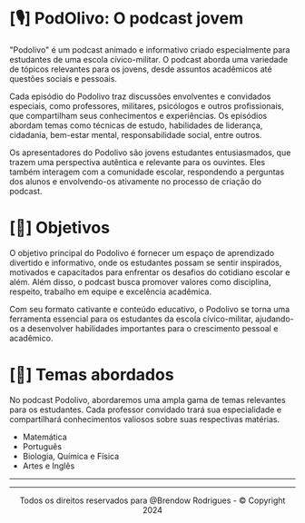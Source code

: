 # [🎙️] PodOlivo: O podcast jovem
"Podolivo" é um podcast animado e informativo criado especialmente para estudantes de uma escola cívico-militar. O podcast aborda uma variedade de tópicos relevantes para os jovens, desde assuntos acadêmicos até questões sociais e pessoais.

Cada episódio do Podolivo traz discussões envolventes e convidados especiais, como professores, militares, psicólogos e outros profissionais, que compartilham seus conhecimentos e experiências. Os episódios abordam temas como técnicas de estudo, habilidades de liderança, cidadania, bem-estar mental, responsabilidade social, entre outros.

Os apresentadores do Podolivo são jovens estudantes entusiasmados, que trazem uma perspectiva autêntica e relevante para os ouvintes. Eles também interagem com a comunidade escolar, respondendo a perguntas dos alunos e envolvendo-os ativamente no processo de criação do podcast.

# [🎯] Objetivos
O objetivo principal do Podolivo é fornecer um espaço de aprendizado divertido e informativo, onde os estudantes possam se sentir inspirados, motivados e capacitados para enfrentar os desafios do cotidiano escolar e além. Além disso, o podcast busca promover valores como disciplina, respeito, trabalho em equipe e excelência acadêmica.

Com seu formato cativante e conteúdo educativo, o Podolivo se torna uma ferramenta essencial para os estudantes da escola cívico-militar, ajudando-os a desenvolver habilidades importantes para o crescimento pessoal e acadêmico.

# [📣] Temas abordados
No podcast Podolivo, abordaremos uma ampla gama de temas relevantes para os estudantes. Cada professor convidado trará sua especialidade e compartilhará conhecimentos valiosos sobre suas respectivas matérias.
<ul>
  <li>
    Matemática
  </li>
    <li>
    Português
  </li>
    <li>
    Biologia, Química e Física
  </li>
  <li>
    Artes e Inglês
  </li>
</ul>
<hr>

--- --- --- --- --- --- --- --- --- --- --- --- --- --- --- --- --- --- --- --- --- --- --- --- --- --- --- --- --- --- --- --- --- --- --- --- --- --- --- --- --- --- --- --- --- ---

<p align="center"> Todos os direitos reservados para @Brendow Rodrigues - © Copyright 2024  </p>

